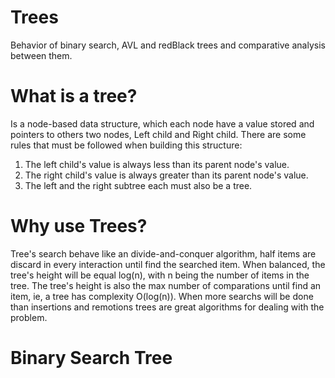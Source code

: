 # Trees
Behavior of binary search, AVL and redBlack trees and comparative analysis between them.

# What is a tree?
Is a node-based data structure, which each node have a value stored and pointers to others two nodes, Left child  and Right child.
There are some rules that must be followed when building this structure:
  1. The left child's value is always less than its parent node's value.
  2. The right child's value is always greater than its parent node's value.
  3. The left and the right subtree each must also be a tree.
# Why use Trees?
Tree's search behave like an divide-and-conquer algorithm, half items are discard in every interaction until find the searched item. When balanced, the tree's height will be equal log(n), with n being the number of items in the tree. The tree's height is also the max number of comparations until find an item, ie, a tree has complexity O(log(n)).
When more searchs will be done than insertions and remotions trees are great algorithms for dealing with the problem.
# Binary Search Tree
